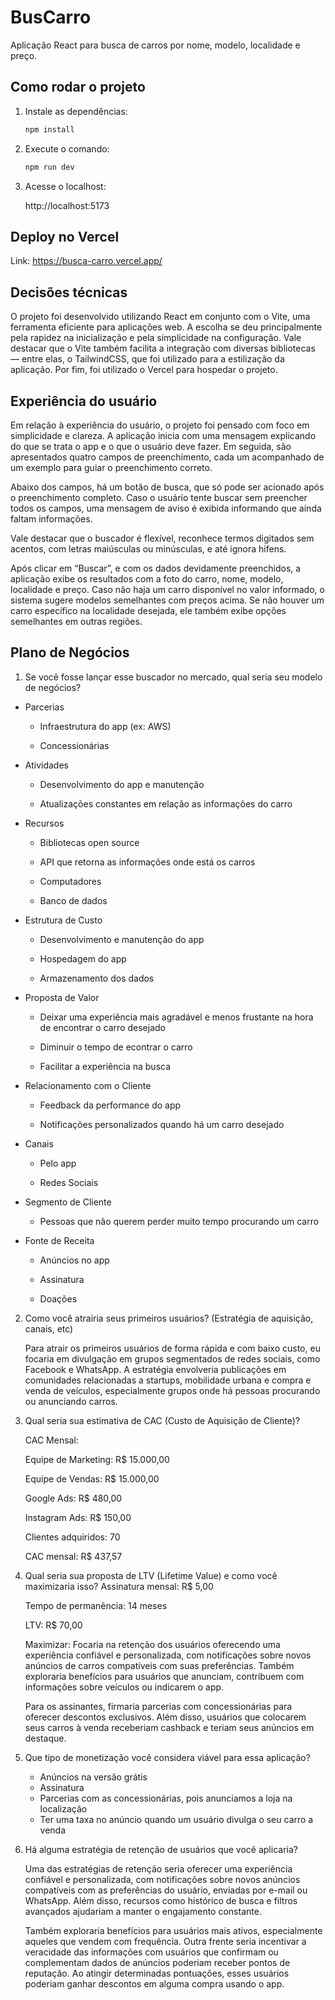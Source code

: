 # BusCarro

Aplicação React para busca de carros por nome, modelo, localidade e preço.

## Como rodar o projeto

1. Instale as dependências:

   ```bash
   npm install
   ```

2. Execute o comando:

   ```bash
   npm run dev
   ```

3. Acesse o localhost:

   http://localhost:5173

## Deploy no Vercel

Link: https://busca-carro.vercel.app/

## Decisões técnicas

O projeto foi desenvolvido utilizando React em conjunto com o Vite, uma ferramenta eficiente para aplicações web. A escolha se deu principalmente pela rapidez na inicialização e pela simplicidade na configuração. Vale destacar que o Vite também facilita a integração com diversas bibliotecas — entre elas, o TailwindCSS, que foi utilizado para a estilização da aplicação. Por fim, foi utilizado o Vercel para hospedar o projeto.

## Experiência do usuário

Em relação à experiência do usuário, o projeto foi pensado com foco em simplicidade e clareza. A aplicação inicia com uma mensagem explicando do que se trata o app e o que o usuário deve fazer. Em seguida, são apresentados quatro campos de preenchimento, cada um acompanhado de um exemplo para guiar o preenchimento correto.

Abaixo dos campos, há um botão de busca, que só pode ser acionado após o preenchimento completo. Caso o usuário tente buscar sem preencher todos os campos, uma mensagem de aviso é exibida informando que ainda faltam informações.

Vale destacar que o buscador é flexível, reconhece termos digitados sem acentos, com letras maiúsculas ou minúsculas, e até ignora hifens.

Após clicar em “Buscar”, e com os dados devidamente preenchidos, a aplicação exibe os resultados com a foto do carro, nome, modelo, localidade e preço. Caso não haja um carro disponível no valor informado, o sistema sugere modelos semelhantes com preços acima. Se não houver um carro específico na localidade desejada, ele também exibe opções semelhantes em outras regiões.

## Plano de Negócios

1. Se você fosse lançar esse buscador no mercado, qual seria seu modelo de negócios?

- Parcerias

  - Infraestrutura do app (ex: AWS)

  - Concessionárias

- Atividades

  - Desenvolvimento do app e manutenção

  - Atualizações constantes em relação as informações do carro

- Recursos

  - Bibliotecas open source

  - API que retorna as informações onde está os carros

  - Computadores

  - Banco de dados

- Estrutura de Custo

  - Desenvolvimento e manutenção do app

  - Hospedagem do app

  - Armazenamento dos dados

- Proposta de Valor

  - Deixar uma experiência mais agradável e menos frustante na hora de encontrar o carro desejado

  - Diminuir o tempo de econtrar o carro

  - Facilitar a experiência na busca

- Relacionamento com o Cliente

  - Feedback da performance do app

  - Notificações personalizados quando há um carro desejado

- Canais

  - Pelo app

  - Redes Sociais

- Segmento de Cliente

  - Pessoas que não querem perder muito tempo procurando um carro

- Fonte de Receita

  - Anúncios no app

  - Assinatura

  - Doações

2. Como você atrairia seus primeiros usuários? (Estratégia de aquisição, canais, etc)

   Para atrair os primeiros usuários de forma rápida e com baixo custo, eu focaria em divulgação em grupos segmentados de redes sociais, como Facebook e WhatsApp. A estratégia envolveria publicações em comunidades relacionadas a startups, mobilidade urbana e compra e venda de veículos, especialmente grupos onde há pessoas procurando ou anunciando carros.

3. Qual seria sua estimativa de CAC (Custo de Aquisição de Cliente)?

   CAC Mensal:

   Equipe de Marketing: R$ 15.000,00

   Equipe de Vendas: R$ 15.000,00

   Google Ads: R$ 480,00

   Instagram Ads: R$ 150,00

   Clientes adquiridos: 70

   CAC mensal: R$ 437,57

4. Qual seria sua proposta de LTV (Lifetime Value) e como você maximizaria isso?
   Assinatura mensal: R$ 5,00

   Tempo de permanência: 14 meses

   LTV: R$ 70,00

   Maximizar:
   Focaria na retenção dos usuários oferecendo uma experiência confiável e personalizada, com notificações sobre novos anúncios de carros compatíveis com suas preferências. Também exploraria benefícios para usuários que anunciam, contribuem com informações sobre veículos ou indicarem o app.

   Para os assinantes, firmaria parcerias com concessionárias para oferecer descontos exclusivos. Além disso, usuários que colocarem seus carros à venda receberiam cashback e teriam seus anúncios em destaque.

5. Que tipo de monetização você considera viável para essa aplicação?

   - Anúncios na versão grátis
   - Assinatura
   - Parcerias com as concessionárias, pois anunciamos a loja na localização
   - Ter uma taxa no anúncio quando um usuário divulga o seu carro a venda

6. Há alguma estratégia de retenção de usuários que você aplicaria?

   Uma das estratégias de retenção seria oferecer uma experiência confiável e personalizada, com notificações sobre novos anúncios compatíveis com as preferências do usuário, enviadas por e-mail ou WhatsApp. Além disso, recursos como histórico de busca e filtros avançados ajudariam a manter o engajamento constante.

   Também exploraria benefícios para usuários mais ativos, especialmente aqueles que vendem com frequência. Outra frente seria incentivar a veracidade das informações com usuários que confirmam ou complementam dados de anúncios poderiam receber pontos de reputação. Ao atingir determinadas pontuações, esses usuários poderiam ganhar descontos em alguma compra usando o app.
